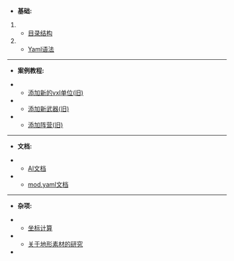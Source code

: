 * **基础:**

1. * [目录结构](基础/目录结构.md)
2. * [Yaml语法](基础/Yaml语法.md)

---

* **案例教程:**

- * [添加新的vxl单位(旧)](案例教程/添加新的vxl单位.md)
- * [添加新武器(旧)](案例教程/添加新武器.md)
- * [添加阵营(旧)](案例教程/添加新阵营.md)

---

* **文档:**

- * [AI文档](文档/AI文档.md)
- * [mod.yaml文档](文档/mod-yaml文档.md)

---

* **杂项:**

- * [坐标计算](杂项/ora坐标计算.md)
- * [关于地形素材的研究](杂项/关于地形素材的研究.md)
- 
